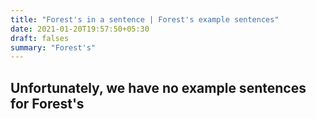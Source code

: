 ```yaml
---
title: "Forest's in a sentence | Forest's example sentences"
date: 2021-01-20T19:57:50+05:30
draft: falses
summary: "Forest's"
---
```

## Unfortunately, we have no example sentences for Forest's                 
